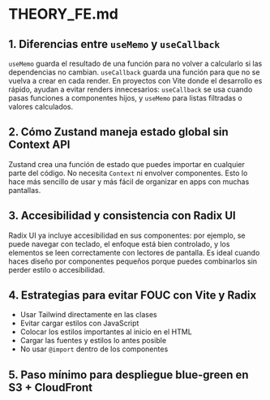 # THEORY_FE.md

## 1. Diferencias entre `useMemo` y `useCallback`

`useMemo` guarda el resultado de una función para no volver a calcularlo si las dependencias no cambian. `useCallback` guarda una función para que no se vuelva a crear en cada render. En proyectos con Vite donde el desarrollo es rápido, ayudan a evitar renders innecesarios: `useCallback` se usa cuando pasas funciones a componentes hijos, y `useMemo` para listas filtradas o valores calculados.

## 2. Cómo Zustand maneja estado global sin Context API

Zustand crea una función de estado que puedes importar en cualquier parte del código. No necesita `Context` ni envolver componentes. Esto lo hace más sencillo de usar y más fácil de organizar en apps con muchas pantallas.

## 3. Accesibilidad y consistencia con Radix UI

Radix UI ya incluye accesibilidad en sus componentes: por ejemplo, se puede navegar con teclado, el enfoque está bien controlado, y los elementos se leen correctamente con lectores de pantalla. Es ideal cuando haces diseño por componentes pequeños porque puedes combinarlos sin perder estilo o accesibilidad.

## 4. Estrategias para evitar FOUC con Vite y Radix

- Usar Tailwind directamente en las clases
- Evitar cargar estilos con JavaScript
- Colocar los estilos importantes al inicio en el HTML
- Cargar las fuentes y estilos lo antes posible
- No usar `@import` dentro de los componentes

## 5. Paso mínimo para despliegue blue-green en S3 + CloudFront
